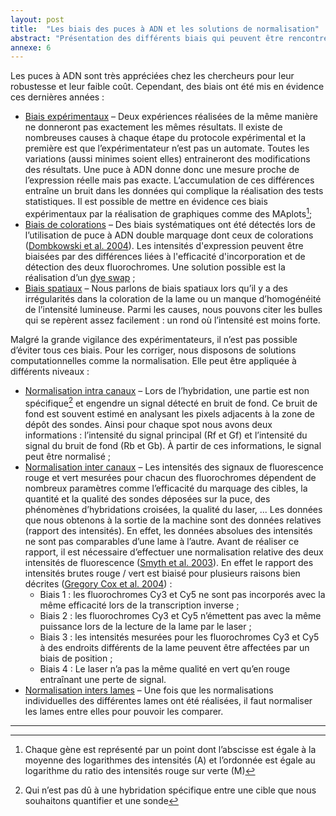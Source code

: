 ```yaml
---
layout: post
title:  "Les biais des puces à ADN et les solutions de normalisation"
abstract: "Présentation des différents biais qui peuvent être rencontrés lors de l'analyse de données de puces à ADN et des solutions"
annexe: 6
---
```


Les puces à ADN sont très appréciées chez les chercheurs pour leur robustesse et leur faible coût. Cependant, des biais ont été mis en évidence ces dernières années :

- <u>Biais expérimentaux</u> – Deux expériences réalisées de la même manière ne donneront pas exactement les mêmes résultats. Il existe de nombreuses causes à chaque 
étape du protocole expérimental et la première est que l’expérimentateur n’est pas un automate. Toutes les variations (aussi minimes soient elles) entraineront 
des modifications des résultats. Une puce à ADN donne donc une mesure proche de l’expression réelle mais pas exacte. L’accumulation de ces différences entraîne 
un bruit dans les données qui complique la réalisation des tests statistiques. Il est possible de mettre en évidence ces biais expérimentaux par la réalisation de graphiques comme des MAplots[^1]; 
- <u>Biais de colorations</u> – Des biais systématiques ont été détectés lors de l’utilisation de puce à ADN double marquage dont ceux de colorations ([Dombkowski et al. 2004](https://doi.org/10.1016/S0014-5793(04)00083-3)).
Les intensités d'expression peuvent être biaisées par des différences liées à l'efficacité d'incorporation et de détection des deux fluorochromes. Une solution possible
est la réalisation d’un [dye swap](https://www.ebi.ac.uk/training/online/course/functional-genomics-ii-common-technologies-and-data-analysis-methods/counteracting-dye-bias)  ; 
- <u>Biais spatiaux</u> – Nous parlons de biais spatiaux lors qu’il y a des irrégularités dans la coloration de 
la lame ou un manque d’homogénéité de l’intensité lumineuse. Parmi les causes, nous pouvons citer 
les bulles qui se repèrent assez facilement : un rond où l’intensité est moins forte. 

Malgré la grande vigilance des expérimentateurs, il n’est pas possible d’éviter tous ces biais. Pour les corriger, nous disposons de solutions computationnelles comme la normalisation. Elle peut être appliquée à différents niveaux :
- <u>Normalisation intra canaux</u> – Lors de l’hybridation, une partie est non spécifique[^2] et engendre un signal détecté en bruit de fond. Ce bruit de fond est souvent estimé en analysant les pixels adjacents 
à la zone de dépôt des sondes. Ainsi pour chaque spot nous avons deux informations : l’intensité du signal principal (Rf et Gf) et l’intensité du signal du bruit de fond (Rb et Gb). À partir de ces informations, le signal peut être normalisé ;
- <u>Normalisation inter canaux</u> – Les intensités des signaux de fluorescence rouge et vert mesurées pour chacun des fluorochromes dépendent de nombreux paramètres comme l’efficacité du marquage des cibles, la quantité et la qualité des sondes déposées sur la puce, des phénomènes d’hybridations croisées, la qualité du laser, ... Les données que nous obtenons à la sortie de la machine sont des données relatives (rapport des intensités). En effet, les données absolues des intensités ne sont pas comparables d’une lame à l’autre. Avant de réaliser ce rapport, il est nécessaire d’effectuer une normalisation relative des deux intensités de fluorescence ([Smyth et al. 2003](https://doi.org/10.1016/S1046-2023(03)00155-5)). En effet le rapport des intensités brutes rouge / vert est biaisé pour plusieurs raisons bien décrites ([Gregory Cox et al. 2004](https://doi.org/10.1016/j.ab.2004.05.010)) :
  - Biais 1 : les fluorochromes Cy3 et Cy5 ne sont pas incorporés avec la même efficacité lors de la transcription inverse ;
  - Biais 2 : les fluorochromes Cy3 et Cy5 n’émettent pas avec la même puissance lors de la lecture de la lame par le laser ;
  - Biais 3 : les intensités mesurées pour les fluorochromes Cy3 et Cy5 à des endroits différents de la lame peuvent être affectées par un biais de position ;
  - Biais 4 : Le laser n’a pas la même qualité en vert qu’en rouge entraînant une perte de signal. 
- <u>Normalisation inters lames</u> – Une fois que les normalisations individuelles des différentes lames ont été réalisées, il faut normaliser les lames entre elles pour pouvoir les comparer.  

---

[^1]: Chaque gène est représenté par un point dont l’abscisse est égale à la moyenne des logarithmes des intensités (A) et l’ordonnée est égale au logarithme du ratio des intensités rouge sur verte (M)
[^2]: Qui n’est pas dû à une hybridation spécifique entre une cible que nous souhaitons quantifier et une sonde
